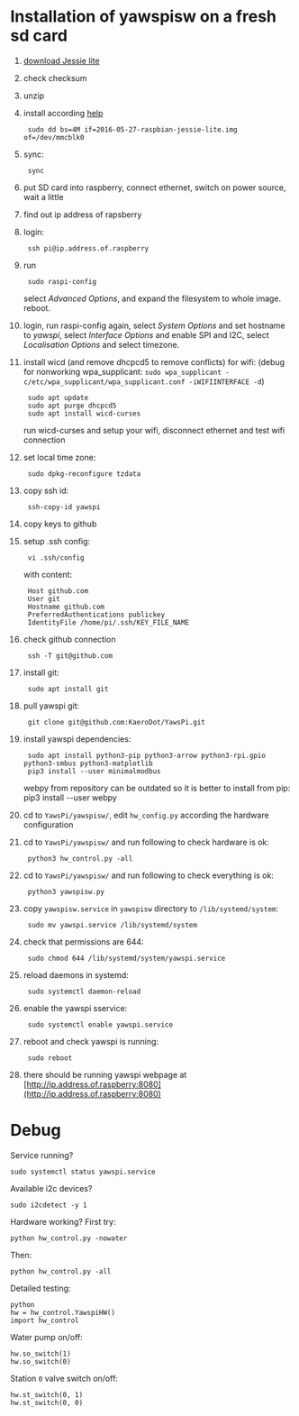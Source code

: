 Installation of yawspisw on a fresh sd card
===
1. [download Jessie lite](https://www.raspberrypi.org/downloads/raspbian/)
1. check checksum
1. unzip
1. install according
[help](https://www.raspberrypi.org/documentation/installation/installing-images/linux.md)

        sudo dd bs=4M if=2016-05-27-raspbian-jessie-lite.img of=/dev/mmcblk0
1. sync:

        sync
1. put SD card into raspberry, connect ethernet, switch on power source, wait a little
1. find out ip address of rapsberry
1. login:

        ssh pi@ip.address.of.raspberry
1. run

        sudo raspi-config
    select *Advanced Options*, and expand the filesystem to whole image. reboot.
1. login, run raspi-config again, select *System Options* and set hostname to *yawspi*, select *Interface Options* and enable SPI and I2C, 
    select *Localisation Options* and select timezone.
1. install wicd (and remove dhcpcd5 to remove conflicts) for wifi:
    (debug for nonworking wpa_supplicant: ```sudo wpa_supplicant -c/etc/wpa_supplicant/wpa_supplicant.conf -iWIFIINTERFACE -d```)

        sudo apt update
        sudo apt purge dhcpcd5
        sudo apt install wicd-curses
    run wicd-curses and setup your wifi, disconnect ethernet and test wifi connection
1. set local time zone:

        sudo dpkg-reconfigure tzdata
1. copy ssh id:

        ssh-copy-id yawspi
1. copy keys to github
1. setup .ssh config:

        vi .ssh/config
    with content:

        Host github.com
        User git
        Hostname github.com
        PreferredAuthentications publickey
        IdentityFile /home/pi/.ssh/KEY_FILE_NAME
1. check github connection

        ssh -T git@github.com
1. install git:

        sudo apt install git
1. pull yawspi git:

        git clone git@github.com:KaeroDot/YawsPi.git
1. install yawspi dependencies:

        sudo apt install python3-pip python3-arrow python3-rpi.gpio python3-smbus python3-matplotlib
        pip3 install --user minimalmodbus
    webpy from repository can be outdated so it is better to install from pip:
        pip3 install --user webpy
1. cd to `YawsPi/yawspisw/`, edit `hw_config.py` according the hardware configuration
1. cd to `YawsPi/yawspisw/` and run following to check hardware is ok:

        python3 hw_control.py -all
1. cd to `YawsPi/yawspisw/` and run following to check everything is ok:

        python3 yawspisw.py 
1. copy `yawspisw.service` in `yawspisw` directory to `/lib/systemd/system`:

        sudo mv yawspi.service /lib/systemd/system
1. check that permissions are 644:

        sudo chmod 644 /lib/systemd/system/yawspi.service
1. reload daemons in systemd:

        sudo systemctl daemon-reload
1. enable the yawspi sservice:

        sudo systemctl enable yawspi.service
1. reboot and check yawspi is running:

        sudo reboot
1. there should be running yawspi webpage at [http://ip.address.of.raspberry:8080](http://ip.address.of.raspberry:8080)

Debug
===
Service running?

    sudo systemctl status yawspi.service
Available i2c devices?

    sudo i2cdetect -y 1

Hardware working? First try:

    python hw_control.py -nowater
Then:

    python hw_control.py -all
Detailed testing:

    python
    hw = hw_control.YawspiHW()
    import hw_control
Water pump on/off:

    hw.so_switch(1)
    hw.so_switch(0)

Station `0` valve switch on/off:

    hw.st_switch(0, 1)
    hw.st_switch(0, 0)
